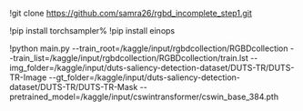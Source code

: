 !git clone https://github.com/samra26/rgbd_incomplete_step1.git

!pip install torchsampler%
!pip install einops

!python main.py --train_root=/kaggle/input/rgbdcollection/RGBDcollection --train_list=/kaggle/input/rgbdcollection/RGBDcollection/train.lst --img_folder=/kaggle/input/duts-saliency-detection-dataset/DUTS-TR/DUTS-TR-Image --gt_folder=/kaggle/input/duts-saliency-detection-dataset/DUTS-TR/DUTS-TR-Mask --pretrained_model=/kaggle/input/cswintransformer/cswin_base_384.pth
